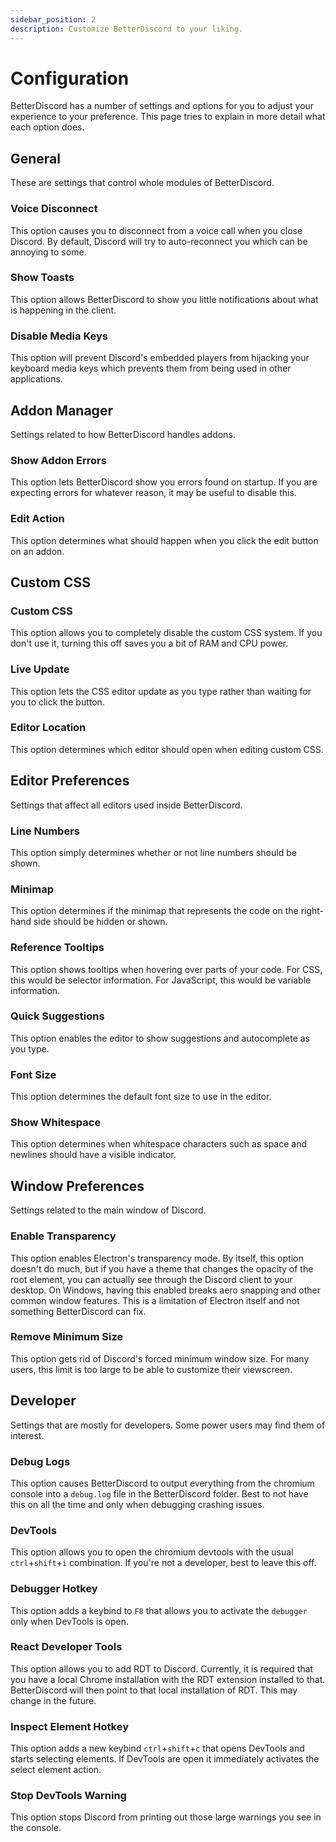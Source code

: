 ```yaml
---
sidebar_position: 2
description: Customize BetterDiscord to your liking.
---
```


# Configuration

BetterDiscord has a number of settings and options for you to adjust your experience to your preference. This page tries to explain in more detail what each option does.

## General

These are settings that control whole modules of BetterDiscord.

### Voice Disconnect

This option causes you to disconnect from a voice call when you close Discord. By default, Discord will try to auto-reconnect you which can be annoying to some.

### Show Toasts

This option allows BetterDiscord to show you little notifications about what is happening in the client.

### Disable Media Keys

This option will prevent Discord's embedded players from hijacking your keyboard media keys which prevents them from being used in other applications.



## Addon Manager

Settings related to how BetterDiscord handles addons.

### Show Addon Errors

This option lets BetterDiscord show you errors found on startup. If you are expecting errors for whatever reason, it may be useful to disable this.

### Edit Action

This option determines what should happen when you click the edit button on an addon.



## Custom CSS

### Custom CSS

This option allows you to completely disable the custom CSS system. If you don't use it, turning this off saves you a bit of RAM and CPU power.

### Live Update

This option lets the CSS editor update as you type rather than waiting for you to click the button.

### Editor Location

This option determines which editor should open when editing custom CSS.


## Editor Preferences

Settings that affect all editors used inside BetterDiscord.

### Line Numbers

This option simply determines whether or not line numbers should be shown.

### Minimap

This option determines if the minimap that represents the code on the right-hand side should be hidden or shown.

### Reference Tooltips

This option shows tooltips when hovering over parts of your code. For CSS, this would be selector information. For JavaScript, this would be variable information.

### Quick Suggestions

This option enables the editor to show suggestions and autocomplete as you type.

### Font Size

This option determines the default font size to use in the editor.

### Show Whitespace

This option determines when whitespace characters such as space and newlines should have a visible indicator.



## Window Preferences

Settings related to the main window of Discord.

### Enable Transparency

This option enables Electron's transparency mode. By itself, this option doesn't do much, but if you have a theme that changes the opacity of the root element, you can actually see through the Discord client to your desktop. On Windows, having this enabled breaks aero snapping and other common window features. This is a limitation of Electron itself and not something BetterDiscord can fix.

### Remove Minimum Size

This option gets rid of Discord's forced minimum window size. For many users, this limit is too large to be able to customize their viewscreen.



## Developer

Settings that are mostly for developers. Some power users may find them of interest.

### Debug Logs

This option causes BetterDiscord to output everything from the chromium console into a `debug.log` file in the BetterDiscord folder. Best to not have this on all the time and only when debugging crashing issues.

### DevTools

This option allows you to open the chromium devtools with the usual `ctrl`+`shift`+`i` combination. If you're not a developer, best to leave this off.

### Debugger Hotkey

This option adds a keybind to `F8` that allows you to activate the `debugger` only when DevTools is open.

### React Developer Tools

This option allows you to add RDT to Discord. Currently, it is required that you have a local Chrome installation with the RDT extension installed to that. BetterDiscord will then point to that local installation of RDT. This may change in the future.

### Inspect Element Hotkey

This option adds a new keybind `ctrl`+`shift`+`c` that opens DevTools and starts selecting elements. If DevTools are open it immediately activates the select element action.

### Stop DevTools Warning

This option stops Discord from printing out those large warnings you see in the console.
